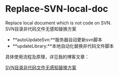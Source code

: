 # Replace-SVN-local-doc
Replace local document which is not code on SVN.<br/>
SVN目录非代码文件无感知替换方案

- **autoUpdateSvn:**服务器自动更新svn脚本
- **updateLibrary:**本地自动化替换非代码文件脚本

具体使用流程及原理，详见我的博客文章：

[SVN目录非代码文件无感知替换方案](http://smallfan.net/2016/11/30/SVN目录非代码文件无感知替换方案/)
